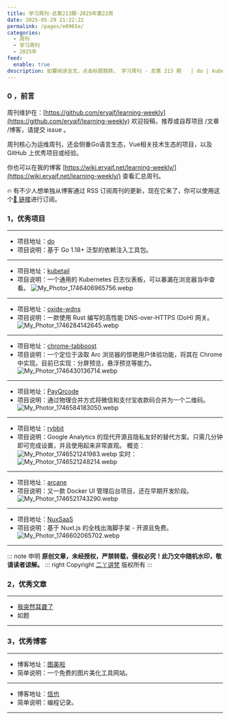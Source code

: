 ```yaml
---
title: 学习周刊-总第213期-2025年第22周
date: 2025-05-29 21:22:22
permalink: /pages/e0965e/
categories:
  - 周刊
  - 学习周刊
  - 2025年
feed:
  enable: true
description: 如要阅读全文，点击标题跳转。 学习周刊 - 总第 213 期   | do | kubetail | oxide-wdns | chrome-tabboost | PayQrcode | rybbit | arcane | NuxSaaS
---
```



### 0 ，前言

周刊维护在：[https://github.com/eryajf/learning-weekly](https://github.com/eryajf/learning-weekly)  欢迎投稿，推荐或自荐项目 /文章 /博客，请提交 issue 。

周刊核心为运维周刊，还会侧重Go语言生态，Vue相关技术生态的项目，以及 GitHub 上优秀项目或经验。

你也可以在我的博客 [https://wiki.eryajf.net/learning-weekly/](https://wiki.eryajf.net/learning-weekly/) 查看汇总周刊。

🔥 有不少人想单独从博客通过 RSS 订阅周刊的更新，现在它来了，你可以使用这个[🔗 链接](https://wiki.eryajf.net/learning-weekly.xml)进行订阅。

### 1，优秀项目

---
- 项目地址：[do](https://github.com/samber/do)
- 项目说明：基于 Go 1.18+ 泛型的依赖注入工具包。
---
- 项目地址：[kubetail](https://github.com/kubetail-org/kubetail)
- 项目说明：一个通用的 Kubernetes 日志仪表板，可以暴漏在浏览器当中查看。
  ![My_Photor_1746406965756.webp](https://t.eryajf.net/imgs/2025/05/1746406984136.webp)
---
- 项目地址：[oxide-wdns](https://github.com/shengyanli1982/oxide-wdns/blob/main/README_CN.md)
- 项目说明：一款使用 Rust 编写的高性能 DNS-over-HTTPS (DoH) 网关。
  ![My_Photor_1746284142645.webp](https://t.eryajf.net/imgs/2025/05/1746284160865.webp)
---
- 项目地址：[chrome-tabboost](https://github.com/samzong/chrome-tabboost)
- 项目说明：一个定位于汲取 Arc 浏览器的惊艳用户体验功能，将其在 Chrome 中实现。目前已实现：分屏预览，悬浮预览等能力。
  ![My_Photor_1746430136714.webp](https://t.eryajf.net/imgs/2025/05/1746430157029.webp)
---
- 项目地址：[PayQrcode](https://github.com/uxiaohan/PayQrcode)
- 项目说明：通过物理合并方式将微信和支付宝收款码合并为一个二维码。
  ![My_Photor_1746584183050.webp](https://t.eryajf.net/imgs/2025/05/1746584203035.webp)
---
- 项目地址：[rybbit](https://github.com/rybbit-io/rybbit)
- 项目说明：Google Analytics 的现代开源且隐私友好的替代方案。只需几分钟即可完成设置，并且使用起来非常直观。
  概览：
  ![My_Photor_1746521241983.webp](https://t.eryajf.net/imgs/2025/05/1746521400849.webp)
  实时：
  ![My_Photor_1746521248214.webp](https://t.eryajf.net/imgs/2025/05/1746521425038.webp)
---
- 项目地址：[arcane](https://github.com/ofkm/arcane)
- 项目说明：又一款 Docker UI 管理后台项目，还在早期开发阶段。
  ![My_Photor_1746521743290.webp](https://t.eryajf.net/imgs/2025/05/1746521758821.webp)
---
- 项目地址：[NuxSaaS](https://github.com/NuxSaaS/NuxSaaS)
- 项目说明：基于 Nuxt.js 的全栈出海脚手架 - 开源且免费。
  ![My_Photor_1746602065702.webp](https://t.eryajf.net/imgs/2025/05/1746602089140.webp)
---

::: note 申明
**原创文章<Badge text='eryajf' />，未经授权，严禁转载，侵权必究！此乃文中随机水印，敬请读者谅解。**
::: right
Copyright [二丫讲梵](https://wiki.eryajf.net) 版权所有
:::

### 2，优秀文章

---
- [我突然耳聋了](https://blog.lsong.org/2025/05/i-lose-my-hearing.html)
- 如题
---

### 3，优秀博客

---
- 博客地址：[图美啦](https://snapbeautify.toolooz.com/)
- 简单说明：一个免费的图片美化工具网站。
---
- 博客地址：[信也](https://shinya.click/)
- 简单说明：编程记录。
---
